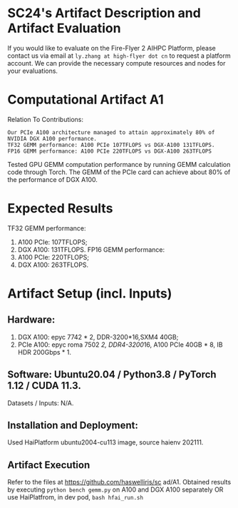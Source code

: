 # SC24's Artifact Description and Artifact Evaluation
If you would like to evaluate on the Fire-Flyer 2 AIHPC Platform, please contact us via email at `ly.zhang at high-flyer dot cn` to request a platform account. We can provide the necessary compute resources and nodes for your evaluations.

# Computational Artifact A1
Relation To Contributions:
```
Our PCIe A100 architecture managed to attain approximately 80% of NVIDIA DGX A100 performance.
TF32 GEMM performance: A100 PCIe 107TFLOPS vs DGX-A100 131TFLOPS.
FP16 GEMM performance: A100 PCIe 220TFLOPS vs DGX-A100 263TFLOPS 
```
Tested GPU GEMM computation performance by running GEMM calculation code through Torch.
The GEMM of the PCIe card can achieve about 80% of the  performance of DGX A100.
# Expected Results
TF32 GEMM performance:
1) A100 PCIe: 107TFLOPS;
2) DGX A100: 131TFLOPS.
FP16 GEMM performance:
1) A100 PCIe: 220TFLOPS;
2) DGX A100: 263TFLOPS.
# Artifact Setup (incl. Inputs)
## Hardware: 
  1) DGX A100: epyc 7742 * 2, DDR-3200*16,SXM4 40GB; 
  2) PCIe A100: epyc roma 7502 *2, DDR4-3200*16, A100 PCIe 40GB * 8, IB HDR 200Gbps * 1.
## Software: Ubuntu20.04 / Python3.8 / PyTorch 1.12 / CUDA 11.3.
Datasets / Inputs: N/A.
## Installation and Deployment: 
Used HaiPlatform
ubuntu2004-cu113 image, source haienv 202111.
## Artifact Execution
Refer to the files at https://github.com/haswelliris/sc ad/A1.
Obtained results by executing `python bench gemm.py` on A100 and DGX A100 separately
OR use HaiPlatfrom, in dev pod, `bash hfai_run.sh`